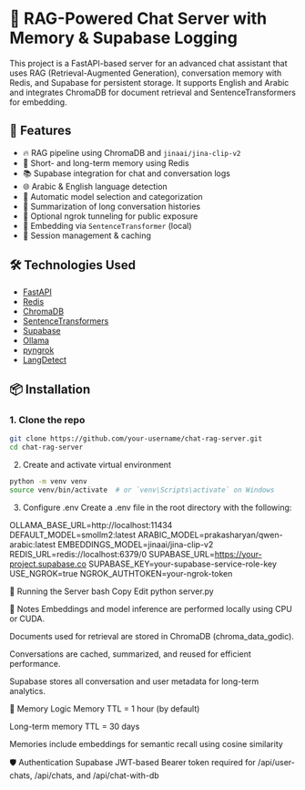 # 💬 RAG-Powered Chat Server with Memory & Supabase Logging

This project is a FastAPI-based server for an advanced chat assistant that uses RAG (Retrieval-Augmented Generation), conversation memory with Redis, and Supabase for persistent storage. It supports English and Arabic and integrates ChromaDB for document retrieval and SentenceTransformers for embedding.

## 🚀 Features

- 🔥 RAG pipeline using ChromaDB and `jinaai/jina-clip-v2`
- 💾 Short- and long-term memory using Redis
- 📚 Supabase integration for chat and conversation logs
- 🌐 Arabic & English language detection
- 🤖 Automatic model selection and categorization
- 📝 Summarization of long conversation histories
- 🔗 Optional ngrok tunneling for public exposure
- 🧠 Embedding via `SentenceTransformer` (local)
- 📎 Session management & caching

## 🛠️ Technologies Used

- [FastAPI](https://fastapi.tiangolo.com/)
- [Redis](https://redis.io/)
- [ChromaDB](https://www.trychroma.com/)
- [SentenceTransformers](https://www.sbert.net/)
- [Supabase](https://supabase.com/)
- [Ollama](https://ollama.com/)
- [pyngrok](https://github.com/alexdlaird/pyngrok)
- [LangDetect](https://pypi.org/project/langdetect/)

## 📦 Installation

### 1. Clone the repo

```bash
git clone https://github.com/your-username/chat-rag-server.git
cd chat-rag-server
```

2. Create and activate virtual environment
```bash
python -m venv venv
source venv/bin/activate  # or `venv\Scripts\activate` on Windows
```
3. Configure .env
Create a .env file in the root directory with the following:

OLLAMA_BASE_URL=http://localhost:11434
DEFAULT_MODEL=smollm2:latest
ARABIC_MODEL=prakasharyan/qwen-arabic:latest
EMBEDDINGS_MODEL=jinaai/jina-clip-v2
REDIS_URL=redis://localhost:6379/0
SUPABASE_URL=https://your-project.supabase.co
SUPABASE_KEY=your-supabase-service-role-key
USE_NGROK=true
NGROK_AUTHTOKEN=your-ngrok-token


🧪 Running the Server
bash
Copy
Edit
python server.py

📌 Notes
Embeddings and model inference are performed locally using CPU or CUDA.

Documents used for retrieval are stored in ChromaDB (chroma_data_godic).

Conversations are cached, summarized, and reused for efficient performance.

Supabase stores all conversation and user metadata for long-term analytics.

🧠 Memory Logic
Memory TTL = 1 hour (by default)

Long-term memory TTL = 30 days

Memories include embeddings for semantic recall using cosine similarity

🛡️ Authentication
Supabase JWT-based Bearer token required for /api/user-chats, /api/chats, and /api/chat-with-db
